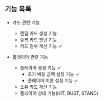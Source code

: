 ## 기능 목록

- 카드 관련 기능
    - 랜덤 카드 생성 기능
    - 중복 카드 판단 기능
    - 카드 점수 계산 기능 ✓

- 플레이어 관련 기능
    - 플레이어 생성 기능 ✓
        - 초기 베팅 금액 설정 기능 ✓
        - 플레이어 이름 설정 기능 ✓
    - 소유 카드 계산 기능
    - 플레이어 상태 기능(HIT, BUST, STAND)
